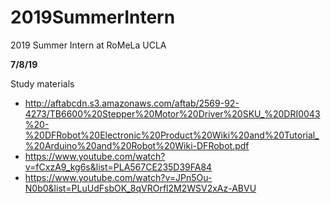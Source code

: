# 2019SummerIntern
2019 Summer Intern at RoMeLa UCLA

**7/8/19**

Study materials
- http://aftabcdn.s3.amazonaws.com/aftab/2569-92-4273/TB6600%20Stepper%20Motor%20Driver%20SKU_%20DRI0043%20-%20DFRobot%20Electronic%20Product%20Wiki%20and%20Tutorial_%20Arduino%20and%20Robot%20Wiki-DFRobot.pdf
- https://www.youtube.com/watch?v=fCxzA9_kg6s&list=PLA567CE235D39FA84
- https://www.youtube.com/watch?v=JPn5Ou-N0b0&list=PLuUdFsbOK_8qVROrfl2M2WSV2xAz-ABVU
